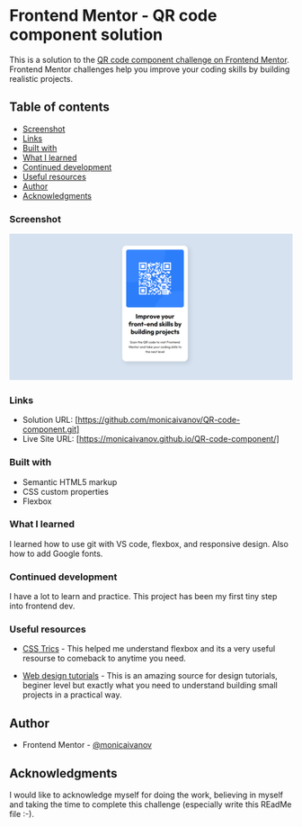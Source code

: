 # Frontend Mentor - QR code component solution

This is a solution to the [QR code component challenge on Frontend Mentor](https://www.frontendmentor.io/challenges/qr-code-component-iux_sIO_H). Frontend Mentor challenges help you improve your coding skills by building realistic projects.

## Table of contents

- [Screenshot](#screenshot)
- [Links](#links)
- [Built with](#built-with)
- [What I learned](#what-i-learned)
- [Continued development](#continued-development)
- [Useful resources](#useful-resources)
- [Author](#author)
- [Acknowledgments](#acknowledgments)

### Screenshot

![](./QR_code_challenge_screenshot.png)

### Links

- Solution URL: [https://github.com/monicaivanov/QR-code-component.git]
- Live Site URL: [https://monicaivanov.github.io/QR-code-component/]

### Built with

- Semantic HTML5 markup
- CSS custom properties
- Flexbox

### What I learned

I learned how to use git with VS code, flexbox, and responsive design. Also how to add Google fonts.

### Continued development

I have a lot to learn and practice. This project has been my first tiny step into frontend dev.

### Useful resources

- [CSS Trics](https://css-tricks.com/snippets/css/a-guide-to-flexbox/) - This helped me understand flexbox and its a very useful resourse to comeback to anytime you need.

- [Web design tutorials](https://bringyourownlaptop.com) - This is an amazing source for design tutorials, beginer level but exactly what you need to understand building small projects in a practical way.

## Author

- Frontend Mentor - [@monicaivanov](https://www.frontendmentor.io/profile/monicaivanov)

## Acknowledgments

I would like to acknowledge myself for doing the work, believing in myself and taking the time to complete this challenge (especially write this REadMe file :-).
